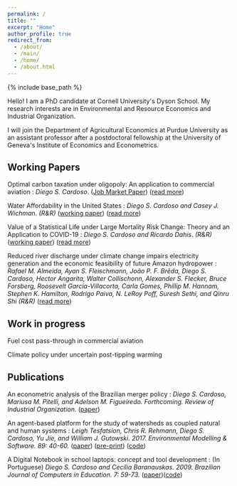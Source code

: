 ```yaml
---
permalink: /
title: ""
excerpt: "Home"
author_profile: true
redirect_from: 
  - /about/
  - /main/  
  - /home/  
  - /about.html
---
```


{% include base_path %}

Hello! I am a PhD candidate at Cornell University's Dyson School. My research interests are in Environmental and Resource Economics and Industrial Organization. 

I will join the Department of Agricultural Economics at Purdue University as an assistant professor after a postdoctoral fellowship at the University of Geneva's  Institute of Economics and Econometrics.

## Working Papers

Optimal carbon taxation under oligopoly: An application to commercial aviation
:   _Diego S. Cardoso_. ([Job Market Paper](files/Cardoso_JMP.pdf)) ([read more](research/optimal_carbon_tax_in_oligopolies))

Water Affordability in the United States
:   _Diego S. Cardoso and Casey J. Wichman_. _(R&R)_ ([working paper](files/papers/Cardoso_Wichman_Water_Affordability_US.pdf)) ([read more](research/water_affordability_US))

Value of a Statistical Life under Large Mortality Risk Change: Theory and an Application to COVID-19
:   _Diego S. Cardoso and Ricardo Dahis_. _(R&R)_ ([working paper](https://papers.ssrn.com/sol3/papers.cfm?abstract_id=3599529)) ([read more](research/vsl_large_risk))

Reduced river discharge under climate change impairs electricity generation and the economic feasibility of future Amazon hydropower
:   _Rafael M. Almeida, Ayan S. Fleischmann, João P. F. Brêda, Diego S. Cardoso, Hector Angarita, Walter Collischonn, Alexander S. Flecker, Bruce Forsberg, Roosevelt García-Villacorta, Carla Gomes, Phillip M. Hannam, Stephen K. Hamilton, Rodrigo Paiva, N. LeRoy Poff, Suresh Sethi, and Qinru Shi_ _(R&R)_ ([read more](research/climate_change_hydropower))

## Work in progress

Fuel cost pass-through in commercial aviation

Climate policy under uncertain post-tipping warming


## Publications

An econometric analysis of the Brazilian merger policy
:   _Diego S. Cardoso, Mariusa M. Pitelli, and Adelson M. Figueiredo. Forthcoming. Review of Industrial Organization._ ([paper](https://doi.org/10.1007/s11151-021-09812-3))

An agent-based platform for the study of watersheds as coupled natural and human systems
:   _Leigh Tesfatsion, Chris R. Rehmann, Diego S. Cardoso, Yu Jie, and William J. Gutowski. 2017. Environmental Modelling & Software. 89: 40-60._ ([paper](https://doi.org/10.1016/j.envsoft.2016.11.021)) ([pre-print](files/papers/WACCShedPlatform.Preprint.pdf)) ([code](https://bitbucket.org/waccproject/waccshedsoftwareplatform/overview))
 
A Digital Notebook in school laptops: concept and tool development
:   (In Portuguese) _Diego S. Cardoso and Cecília Baranauskas. 2009. Brazilian Journal of Computers in Education. 7: 59-73._ ([paper](http://dx.doi.org/10.5753/rbie.2009.17.02.59))([code](https://code.google.com/archive/p/cadernodigital))

